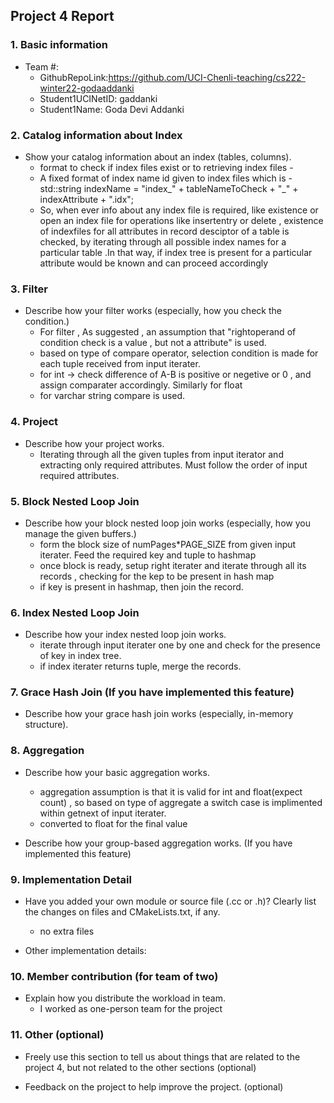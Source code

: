 ## Project 4 Report


### 1. Basic information
- Team #:
  - GithubRepoLink:https://github.com/UCI-Chenli-teaching/cs222-winter22-godaaddanki
  - Student1UCINetID: gaddanki
  - Student1Name: Goda Devi Addanki


### 2. Catalog information about Index
- Show your catalog information about an index (tables, columns).
  - format to check if index files exist or to retrieving index files - 
  - A fixed format of index name id given to index files which is - std::string indexName = "index_" + tableNameToCheck + "_" + indexAttribute + ".idx";
  - So, when ever info about any index file is required, like existence or open an index file for operations like 
    insertentry or delete ,  existence of indexfiles for all attributes in record desciptor of a table is checked,
    by iterating through all possible index names for a particular table .In that way, if index tree is 
    present for a particular attribute would be known and can proceed accordingly 


### 3. Filter
- Describe how your filter works (especially, how you check the condition.)
  - For filter , As suggested , an assumption that "rightoperand of condition check is a value , but not a attribute"
    is used. 
  - based on type of compare operator, selection condition is made for each tuple received from input iterater.
  - for int -> check difference of A-B is positive or negetive or 0 , and assign comparater accordingly. Similarly for float
  - for varchar string compare is used.


### 4. Project
- Describe how your project works.
  - Iterating through all the given tuples from input iterator and extracting only required attributes. Must follow the order
   of input required attributes. 



### 5. Block Nested Loop Join
- Describe how your block nested loop join works (especially, how you manage the given buffers.)
  - form the block size of numPages*PAGE_SIZE from given input iterater. Feed the required key and tuple to hashmap
  - once block is ready, setup right iterater and iterate through all its records , checking for the kep to be present in hash map
  - if key is present in hashmap, then join the record.



### 6. Index Nested Loop Join
- Describe how your index nested loop join works.
  - iterate through input iterater one by one and check for the presence of key in index tree.
  - if index iterater returns tuple, merge the records.


### 7. Grace Hash Join (If you have implemented this feature)
- Describe how your grace hash join works (especially, in-memory structure).



### 8. Aggregation
- Describe how your basic aggregation works.
  - aggregation assumption is that it is valid for int and float(expect count) , so based on type of aggregate a switch case is 
   implimented within getnext of input iterater. 
  - converted to float for the final value

- Describe how your group-based aggregation works. (If you have implemented this feature)



### 9. Implementation Detail
- Have you added your own module or source file (.cc or .h)?
  Clearly list the changes on files and CMakeLists.txt, if any.
  - no extra files



- Other implementation details:



### 10. Member contribution (for team of two)
- Explain how you distribute the workload in team.
  - I worked as one-person team for the project


### 11. Other (optional)
- Freely use this section to tell us about things that are related to the project 4, but not related to the other sections (optional)



- Feedback on the project to help improve the project. (optional)